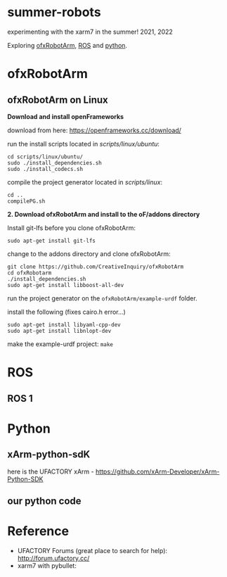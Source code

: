 # summer-robots
experimenting with the xarm7 in the summer! 2021, 2022

Exploring [ofxRobotArm](#ofxrobotarm), [ROS](#ros) and [python](#python).


# ofxRobotArm

## ofxRobotArm on Linux

__Download and install openFrameworks__

download from here: https://openframeworks.cc/download/

run the install scripts located in _scripts/linux/ubuntu_:

```
cd scripts/linux/ubuntu/
sudo ./install_dependencies.sh
sudo ./install_codecs.sh
```

compile the project generator located in _scripts/linux_:

```
cd ..
compilePG.sh
```

__2. Download ofxRobotArm and install to the oF/addons directory__

Install git-lfs before you clone ofxRobotArm:
```
sudo apt-get install git-lfs
```

change to the addons directory and clone ofxRobotArm:
```
git clone https://github.com/CreativeInquiry/ofxRobotArm
cd ofxRobotarm
./install_dependencies.sh
sudo apt-get install libboost-all-dev
```

run the project generator on the `ofxRobotArm/example-urdf` folder.

install the following (fixes cairo.h error…)
```
sudo apt-get install libyaml-cpp-dev
sudo apt-get install libnlopt-dev
```

make the example-urdf project:
```make```

# ROS

## ROS 1

# Python

## xArm-python-sdK
here is the UFACTORY xArm - https://github.com/xArm-Developer/xArm-Python-SDK

## our python code

# Reference
- UFACTORY Forums (great place to search for help): http://forum.ufactory.cc/
- xarm7 with pybullet: 
